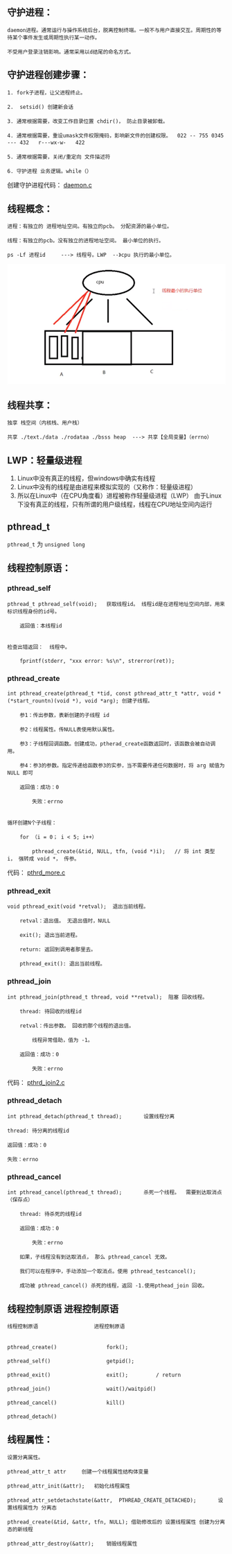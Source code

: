 ## 守护进程：

	daemon进程。通常运行与操作系统后台，脱离控制终端。一般不与用户直接交互。周期性的等待某个事件发生或周期性执行某一动作。
	
	不受用户登录注销影响。通常采用以d结尾的命名方式。

## 守护进程创建步骤：

	1. fork子进程，让父进程终止。
	
	2.  setsid() 创建新会话
	
	3. 通常根据需要，改变工作目录位置 chdir()， 防止目录被卸载。
	
	4. 通常根据需要，重设umask文件权限掩码，影响新文件的创建权限。  022 -- 755	0345 --- 432   r---wx-w-   422
	
	5. 通常根据需要，关闭/重定向 文件描述符
	
	6. 守护进程 业务逻辑。while（）

创建守护进程代码：  [daemon.c](代码\session_daemon_test\daemon.c) 

## 线程概念：

	进程：有独立的 进程地址空间。有独立的pcb。	分配资源的最小单位。
	
	线程：有独立的pcb。没有独立的进程地址空间。	最小单位的执行。
	
	ps -Lf 进程id 	---> 线程号。LWP  --》cpu 执行的最小单位。

![image-20230615142122893](守护进程、线程笔记.assets/image-20230615142122893.png)

## 线程共享：

	独享 栈空间（内核栈、用户栈）
	
	共享 ./text./data ./rodataa ./bsss heap  ---> 共享【全局变量】（errno）

## LWP：轻量级进程

1. Linux中没有真正的线程，但windows中确实有线程
2. Linux中没有的线程是由进程来模拟实现的（又称作：轻量级进程）
3. 所以在Linux中（在CPU角度看）进程被称作轻量级进程（LWP）
由于Linux下没有真正的线程，只有所谓的用户级线程，线程在CPU地址空间内运行



## pthread_t

 `pthread_t` 为 `unsigned long`



## 线程控制原语：

### pthread_self

	pthread_t pthread_self(void);	获取线程id。 线程id是在进程地址空间内部，用来标识线程身份的id号。
	
		返回值：本线程id


	检查出错返回：  线程中。
	
		fprintf(stderr, "xxx error: %s\n", strerror(ret));

### pthread_create


	int pthread_create(pthread_t *tid, const pthread_attr_t *attr, void *(*start_rountn)(void *), void *arg); 创建子线程。
	
		参1：传出参数，表新创建的子线程 id
	
		参2：线程属性。传NULL表使用默认属性。
	
		参3：子线程回调函数。创建成功，ptherad_create函数返回时，该函数会被自动调用。
		
		参4：参3的参数。指定传递给函数参3的实参，当不需要传递任何数据时，将 arg 赋值为 NULL 即可
	
		返回值：成功：0
	
			失败：errno


	循环创建N个子线程：
	
		for （i = 0； i < 5; i++）
	
			pthread_create(&tid, NULL, tfn, (void *)i);   // 将 int 类型 i， 强转成 void *， 传参。	

代码：  [pthrd_more.c](代码\pthread_test\test\pthrd_more.c) 

### pthread_exit


	void pthread_exit(void *retval);  退出当前线程。
	
		retval：退出值。 无退出值时，NULL
	
		exit();	退出当前进程。
	
		return: 返回到调用者那里去。
	
		pthread_exit(): 退出当前线程。

### pthread_join


	int pthread_join(pthread_t thread, void **retval);	阻塞 回收线程。
	
		thread: 待回收的线程id
	
		retval：传出参数。 回收的那个线程的退出值。
	
			线程异常借助，值为 -1。
	
		返回值：成功：0
	
			失败：errno


代码： [pthrd_join2.c](代码\pthread_test\test\pthrd_join2.c) 

### pthread_detach

	int pthread_detach(pthread_t thread);		设置线程分离
	
	thread: 待分离的线程id
	
	返回值：成功：0
		
	失败：errno

### pthread_cancel

	int pthread_cancel(pthread_t thread);		杀死一个线程。  需要到达取消点（保存点）
	
		thread: 待杀死的线程id
		
		返回值：成功：0
	
			失败：errno
	
		如果，子线程没有到达取消点， 那么 pthread_cancel 无效。
	
		我们可以在程序中，手动添加一个取消点。使用 pthread_testcancel();
	
		成功被 pthread_cancel() 杀死的线程，返回 -1.使用pthead_join 回收。

## 线程控制原语            进程控制原语


	线程控制原语					进程控制原语


	pthread_create()				fork();
	
	pthread_self()					getpid();
	
	pthread_exit()					exit(); 		/ return 
	
	pthread_join()					wait()/waitpid()
	
	pthread_cancel()				kill()
	
	pthread_detach()

## 线程属性：

	设置分离属性。
	
	pthread_attr_t attr  	创建一个线程属性结构体变量
	
	pthread_attr_init(&attr);	初始化线程属性
	
	pthread_attr_setdetachstate(&attr,  PTHREAD_CREATE_DETACHED);		设置线程属性为 分离态
	
	pthread_create(&tid, &attr, tfn, NULL); 借助修改后的 设置线程属性 创建为分离态的新线程
	
	pthread_attr_destroy(&attr);	销毁线程属性


​			


​	


​	

​	